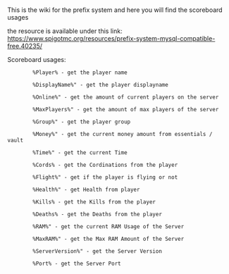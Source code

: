 # 

This is the wiki for the prefix system and here you will find the scoreboard usages

the resource is available under this link: https://www.spigotmc.org/resources/prefix-system-mysql-compatible-free.40235/

Scoreboard usages:

			%Player% - get the player name
      
			%DisplayName%" - get the player displayname
      
  			%Online%" - get the amount of current players on the server
      
			%MaxPlayers%" - get the amount of max players of the server
      
			%Group%" - get the player group
      
			%Money%" - get the current money amount from essentials / vault
      
			%Time%" - get the current Time
      
			%Cords% - get the Cordinations from the player
      
			%Flight%" - get if the player is flying or not
      
			%Health%" - get Health from player
      
			%Kills% - get the Kills from the player
      
			%Deaths% - get the Deaths from the player
      
			%RAM%" - get the current RAM Usage of the Server
      
			%MaxRAM%" - get the Max RAM Amount of the Server
      
			%ServerVersion%" - get the Server Version
      
			%Port% - get the Server Port
